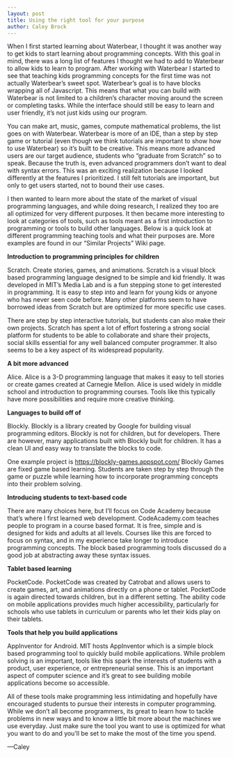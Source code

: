 ```yaml
---
layout: post
title: Using the right tool for your purpose
author: Caley Brock
---
```


When I first started learning about Waterbear, I thought it was another way to get kids to start learning about programming concepts. With this goal in mind, there was a long list of features I thought we had to add to Waterbear to allow kids to learn to program. After working with Waterbear I started to see that teaching kids programming concepts for the first time was not actually Waterbear’s sweet spot. Waterbear’s goal is to have blocks wrapping all of Javascript. This means that what you can build with Waterbear is not limited to a children’s character moving around the screen or completing tasks. While the interface should still be easy to learn and user friendly, it’s not just kids using our program. 

You can make art, music, games, compute mathematical problems, the list goes on with Waterbear. Waterbear is more of an IDE, than a step by step game or tutorial (even though we think tutorials are important to show how to use Waterbear) so it’s built to be creative. This means more advanced users are our target audience, students who “graduate from Scratch” so to speak.  Because the truth is, even advanced programmers don’t want to deal with syntax errors. This was an exciting realization because I looked differently at the features I prioritized. I still felt tutorials are important, but only to get users started, not to bound their use cases.

I then wanted to learn more about the state of the market of visual programming languages, and while doing research, I realized they too are all optimized for very different purposes. It then became more interesting to look at categories of tools, such as tools meant as a first introduction to programming or tools to build other languages. Below is a quick look at different programming teaching tools and what their purposes are. More examples are found in our “Similar Projects” Wiki page.

**Introduction to programming principles for children**

Scratch. Create stories, games, and animations. 
Scratch is a visual block based programming language designed to be simple and kid friendly. It was developed in MIT’s Media Lab and is a fun stepping stone to get interested in programming. It is easy to step into and learn for young kids or anyone who has never seen code before. Many other platforms seem to have borrowed ideas from Scratch but are optimized for more specific use cases.

There are step by step interactive tutorials, but students can also make their own projects. Scratch has spent a lot of effort fostering a strong social platform for students to be able to collaborate and share their projects, social skills essential for any well balanced computer programmer. It also seems to be a key aspect of its widespread popularity. 

**A bit more advanced**

Alice.
Alice is a 3-D programming language that makes it easy to tell stories or create games created at Carnegie Mellon. Alice is used widely in middle school and introduction to programming courses. Tools like this typically have more possibilities and require more creative thinking.

**Languages to build off of**

Blockly.
Blockly is a library created by Google for building visual programming editors. Blockly is not for children, but for developers. There are however, many applications built with Blockly built for children. It has a clean UI and easy way to translate the blocks to code.

One example project is https://blockly-games.appspot.com/ 
Blockly Games are fixed game based learning. Students are taken step by step through the game or puzzle while learning how to incorporate programming concepts into their problem solving. 

**Introducing students to text-based code**

There are many choices here, but I’ll focus on Code Academy because that’s where I first learned web development. 
CodeAcademy.com teaches people to program in a course based format. It is free, simple and is designed for kids and adults at all levels. Courses like this are forced to focus on syntax, and in my experience take longer to introduce programming concepts. The block based programming tools discussed do a good job at abstracting away these syntax issues.

**Tablet based learning**

PocketCode.
PocketCode was created by Catrobat and allows users to create games, art, and animations directly on a phone or tablet.  PocketCode is again directed towards children, but in a different setting. The ability code on mobile applications provides much higher accessibility, particularly for schools who use tablets in curriculum or parents who let their kids play on their tablets.

**Tools that help you build applications**

AppInventor for Android.
MIT hosts AppInventor which is a simple block based programming tool to quickly build mobile applications. While problem solving is an important, tools like this spark the interests of students with a product, user experience, or entrepreneurial sense. This is an important aspect of computer science and it’s great to see building mobile applications become so accessible. 


All of these tools make programming less intimidating and hopefully have encouraged students to pursue their interests in computer programming. While we don’t all become programmers, its great to learn how to tackle problems in new ways and to know a little bit more about the machines we use everyday. Just make sure the tool you want to use is optimized for what you want to do and you’ll be set to make the most of the time you spend.


—Caley
